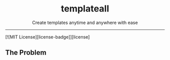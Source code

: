 <div align="center">
<h1>templateall</h1>

<p>Create templates anytime and anywhere with ease</p>

</div>

<hr />


[![MIT License][license-badge]][license]
## The Problem
